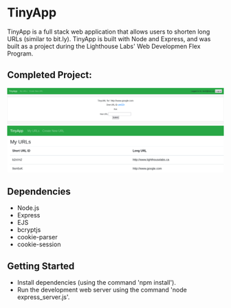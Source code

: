 # TinyApp

TinyApp is a full stack web application that allows users to shorten long URLs (similar to bit.ly). TinyApp is built with Node and Express, and was built as a project during the Lighthouse Labs' Web Developmen Flex Program.

## Completed Project:

!["Screenshot of the URLs page"](https://raw.githubusercontent.com/PlumScum/tinyapp/main/docs/TinyApp%20Example.png)
!["TinyApp Example"](https://raw.githubusercontent.com/PlumScum/tinyapp/main/docs/TinyAppURLShot.png)

## Dependencies

- Node.js
- Express
- EJS
- bcryptjs
- cookie-parser
- cookie-session

## Getting Started

- Install dependencies (using the command 'npm install').
- Run the development web server using the command 'node express_server.js'.